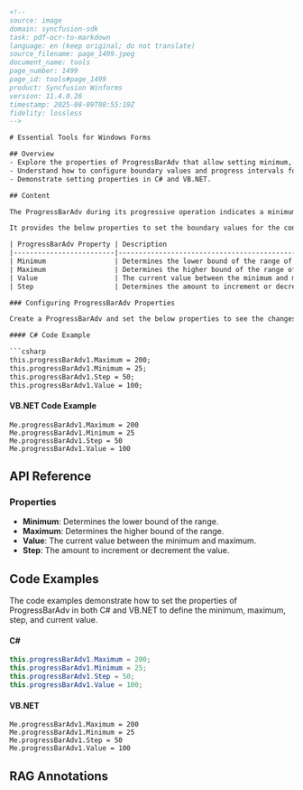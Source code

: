 ```html
<!-- 
source: image
domain: syncfusion-sdk
task: pdf-ocr-to-markdown
language: en (keep original; do not translate)
source_filename: page_1499.jpeg
document_name: tools
page_number: 1499
page_id: tools#page_1499
product: Syncfusion Winforms
version: 11.4.0.26
timestamp: 2025-08-09T08:55:19Z
fidelity: lossless
-->

# Essential Tools for Windows Forms

## Overview
- Explore the properties of ProgressBarAdv that allow setting minimum, maximum, and step values.
- Understand how to configure boundary values and progress intervals for the ProgressBarAdv control.
- Demonstrate setting properties in C# and VB.NET.

## Content

The ProgressBarAdv during its progressive operation indicates a minimum value and a maximum value for the process.

It provides the below properties to set the boundary values for the control and also the interval for the progression.

| ProgressBarAdv Property | Description                                                                                                                                              |
|-------------------------|----------------------------------------------------------------------------------------------------------------------------------------------------------|
| Minimum                 | Determines the lower bound of the range of the ProgressBarAdv.                                                                                           |
| Maximum                 | Determines the higher bound of the range of the ProgressBarAdv.                                                                                           |
| Value                   | The current value between the minimum and maximum values.                                                                                                 |
| Step                    | Determines the amount to increment or decrement the value of the ProgressBarAdv when the Increment() or Decrement() method is called. |

### Configuring ProgressBarAdv Properties

Create a ProgressBarAdv and set the below properties to see the changes.

#### C# Code Example

```csharp
this.progressBarAdv1.Maximum = 200;
this.progressBarAdv1.Minimum = 25;
this.progressBarAdv1.Step = 50;
this.progressBarAdv1.Value = 100;
```

#### VB.NET Code Example

```vbnet
Me.progressBarAdv1.Maximum = 200
Me.progressBarAdv1.Minimum = 25
Me.progressBarAdv1.Step = 50
Me.progressBarAdv1.Value = 100
```

## API Reference

### Properties
- **Minimum**: Determines the lower bound of the range.
- **Maximum**: Determines the higher bound of the range.
- **Value**: The current value between the minimum and maximum.
- **Step**: The amount to increment or decrement the value.

## Code Examples

The code examples demonstrate how to set the properties of ProgressBarAdv in both C# and VB.NET to define the minimum, maximum, step, and current value.

#### C#
```csharp
this.progressBarAdv1.Maximum = 200;
this.progressBarAdv1.Minimum = 25;
this.progressBarAdv1.Step = 50;
this.progressBarAdv1.Value = 100;
```

#### VB.NET
```vbnet
Me.progressBarAdv1.Maximum = 200
Me.progressBarAdv1.Minimum = 25
Me.progressBarAdv1.Step = 50
Me.progressBarAdv1.Value = 100
```

## RAG Annotations
<!-- tags: [product, module, control, api, version?] keywords: [ProgressBarAdv, minimum, maximum, value, step, C#, VB.NET] -->
```